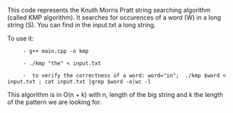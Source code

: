 This code represents the Knuth Morris Pratt string searching algorithm (called KMP algorithm). It searches for occurences of a word (W) in a long string (S). 
You can find in the input.txt a long string.

To use it: 

         - g++ main.cpp -o kmp

         - ./kmp "the" < input.txt

         -  to verify the correctness of a word: word="in";  ./kmp $word < input.txt ; cat input.txt |grep $word -o|wc -l

This algorithm is in O(n + k) with n, length of the big string and k the length of the pattern we are looking for.
